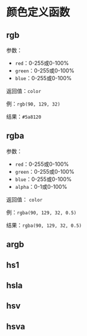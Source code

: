 # 颜色定义函数

## rgb

参数：

-   `red`：0-255或0-100%
-   `green`：0-255或0-100%
-   `blue`：0-255或0-100%

返回值：`color`

例：`rgb(90, 129, 32)`

结果：`#5a8120`

## rgba

参数：

-   `red`：0-255或0-100%
-   `green`：0-255或0-100%
-   `blue`：0-255或0-100%
-   `alpha`：0-1或0-100%

返回值： `color`

例：`rgba(90, 129, 32, 0.5)`

结果：`rgba(90, 129, 32, 0.5)`

## argb

## hs1

## hsla

## hsv

## hsva
